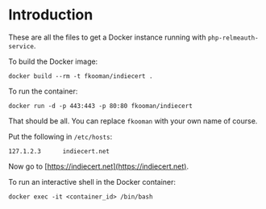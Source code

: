 # Introduction
These are all the files to get a Docker instance running with 
`php-relmeauth-service`.

To build the Docker image:

    docker build --rm -t fkooman/indiecert .

To run the container:

    docker run -d -p 443:443 -p 80:80 fkooman/indiecert

That should be all. You can replace `fkooman` with your own name of course.

Put the following in `/etc/hosts`:

    127.1.2.3      indiecert.net

Now go to [https://indiecert.net](https://indiecert.net).

To run an interactive shell in the Docker container:

    docker exec -it <container_id> /bin/bash
